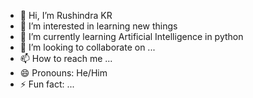 - 👋 Hi, I’m Rushindra KR
- 👀 I’m interested in learning new things 
- 🌱 I’m currently learning Artificial Intelligence in python 
- 💞️ I’m looking to collaborate on ...
- 📫 How to reach me ...
- 😄 Pronouns: He/Him
- ⚡ Fun fact: ...

<!---
RushindraKR/RushindraKR is a ✨ special ✨ repository because its `README.md` (this file) appears on your GitHub profile.
You can click the Preview link to take a look at your changes.
--->
